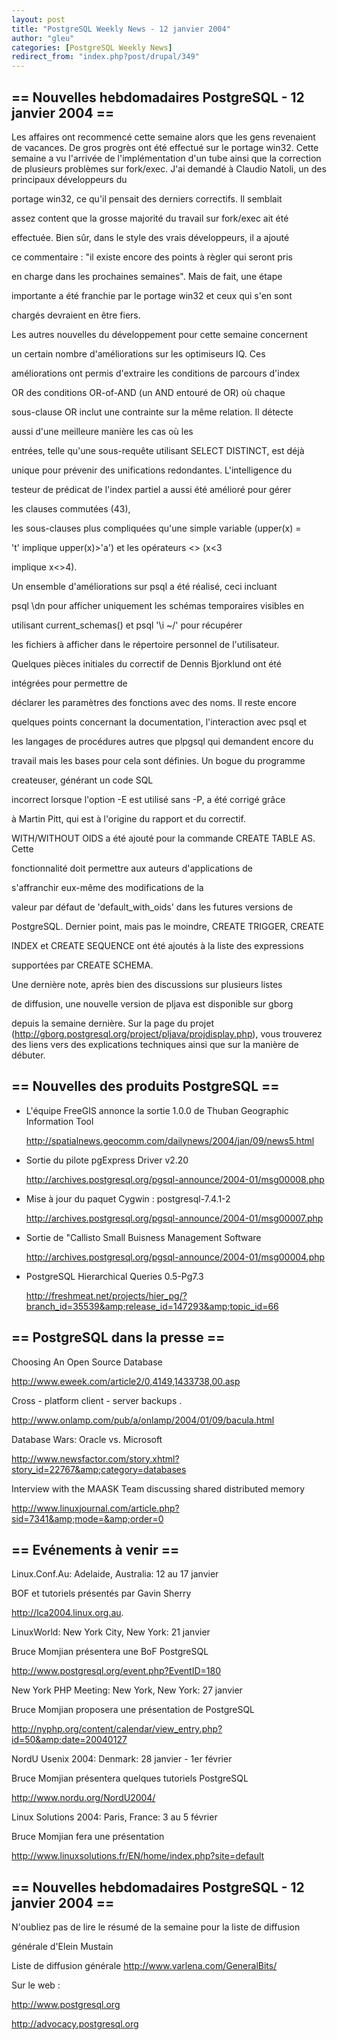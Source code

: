 ```yaml
---
layout: post
title: "PostgreSQL Weekly News - 12 janvier 2004"
author: "gleu"
categories: [PostgreSQL Weekly News]
redirect_from: "index.php?post/drupal/349"
---
```



<h2>== Nouvelles hebdomadaires PostgreSQL - 12 janvier 2004 ==</h2>

<p>Les affaires ont recommencé cette semaine alors que les gens revenaient de vacances. De gros progrès ont été effectué sur le portage win32. Cette semaine a vu l'arrivée de l'implémentation d'un tube ainsi que la correction de plusieurs problèmes sur fork/exec. J'ai demandé à Claudio Natoli, un des principaux développeurs du

portage win32, ce qu'il pensait des derniers correctifs. Il semblait

assez content que la grosse majorité du travail sur fork/exec ait été

effectuée. Bien sûr, dans le style des vrais développeurs, il a ajouté

ce commentaire : "il existe encore des points à règler qui seront pris

en charge dans les prochaines semaines". Mais de fait, une étape

importante a été franchie par le portage win32 et ceux qui s'en sont

chargés devraient en être fiers.

</p>

<p>Les autres nouvelles du développement pour cette semaine concernent

un certain nombre d'améliorations sur les optimiseurs IQ. Ces

améliorations ont permis d'extraire les conditions de parcours d'index

OR des conditions OR-of-AND (un AND entouré de OR) où chaque

sous-clause OR inclut une contrainte sur la même relation. Il détecte

aussi d'une meilleure manière les cas où les

entrées, telle qu'une sous-requête utilisant SELECT DISTINCT, est déjà

unique pour prévenir des unifications redondantes. L'intelligence du

testeur de prédicat de l'index partiel a aussi été amélioré pour gérer

les clauses commutées (4<x implique="" x="">3),

les sous-clauses plus compliquées qu'une simple variable (upper(x) =

't' implique upper(x)&gt;'a') et les opérateurs &lt;&gt; (x&lt;3

implique x&lt;&gt;4).</x></p>

<p>Un ensemble d'améliorations sur psql a été réalisé, ceci incluant

psql \dn pour afficher uniquement les schémas temporaires visibles en

utilisant current_schemas() et psql '\i ~/<tab><tab>' pour récupérer

les fichiers à afficher dans le répertoire personnel de l'utilisateur.

Quelques pièces initiales du correctif de Dennis Bjorklund ont été

intégrées pour permettre de

déclarer les paramètres des fonctions avec des noms. Il reste encore

quelques points concernant la documentation, l'interaction avec psql et

les langages de procédures autres que plpgsql qui demandent encore du

travail mais les bases pour cela sont définies. Un bogue du programme

createuser, générant un code SQL

incorrect lorsque l'option -E est utilisé sans -P, a été corrigé grâce

à Martin Pitt, qui est à l'origine du rapport et du correctif.

WITH/WITHOUT OIDS a été ajouté pour la commande CREATE TABLE AS. Cette

fonctionnalité doit permettre aux auteurs d'applications de

s'affranchir eux-même des modifications de la

valeur par défaut de 'default_with_oids' dans les futures versions de

PostgreSQL. Dernier point, mais pas le moindre, CREATE TRIGGER, CREATE

INDEX et CREATE SEQUENCE ont été ajoutés à la liste des expressions

supportées par CREATE SCHEMA.</tab></tab></p>

<p>Une dernière note, après bien des discussions sur plusieurs listes

de diffusion, une nouvelle version de pljava est disponible sur gborg

depuis la semaine dernière. Sur la page du projet (<a href="http://gborg.postgresql.org/project/pljava/projdisplay.php">http://gborg.postgresql.org/project/pljava/projdisplay.php</a>), vous trouverez des liens vers des explications techniques ainsi que sur la manière de débuter.</p>

<!--more-->


<p><!--break--></p>

<h2>== Nouvelles des produits PostgreSQL ==</h2>

<ul>

<li>L'équipe FreeGIS annonce la sortie 1.0.0 de Thuban Geographic Information Tool<br />

<a href="http://spatialnews.geocomm.com/dailynews/2004/jan/09/news5.html">http://spatialnews.geocomm.com/dailynews/2004/jan/09/news5.html</a>

</li>

<li>Sortie du pilote pgExpress Driver v2.20<br />

<a href="http://archives.postgresql.org/pgsql-announce/2004-01/msg00008.php">http://archives.postgresql.org/pgsql-announce/2004-01/msg00008.php</a>

</li>

<li>Mise à jour du paquet Cygwin : postgresql-7.4.1-2<br />

<a href="http://archives.postgresql.org/pgsql-announce/2004-01/msg00007.php">http://archives.postgresql.org/pgsql-announce/2004-01/msg00007.php</a>

</li>

<li>Sortie de "Callisto Small Buisness Management Software<br />

<a href="http://archives.postgresql.org/pgsql-announce/2004-01/msg00004.php">http://archives.postgresql.org/pgsql-announce/2004-01/msg00004.php</a>

</li>

<li>PostgreSQL Hierarchical Queries 0.5-Pg7.3<br />

<a href="http://freshmeat.net/projects/hier_pg/?branch_id=35539&amp;release_id=147293&amp;topic_id=66">http://freshmeat.net/projects/hier_pg/?branch_id=35539&amp;release_id=147293&amp;topic_id=66</a>

</li>

</ul>

<h2>== PostgreSQL dans la presse ==</h2>

Choosing An Open Source Database

http://www.eweek.com/article2/0,4149,1433738,00.asp

Cross - platform client - server backups .

http://www.onlamp.com/pub/a/onlamp/2004/01/09/bacula.html

Database Wars: Oracle vs. Microsoft

http://www.newsfactor.com/story.xhtml?story_id=22767&amp;category=databases

Interview with the MAASK Team discussing shared distributed memory

http://www.linuxjournal.com/article.php?sid=7341&amp;mode=&amp;order=0

<h2>== Evénements à venir ==</h2>

Linux.Conf.Au: Adelaide, Australia: 12 au 17 janvier

BOF et tutoriels présentés par Gavin Sherry

http://lca2004.linux.org.au.

LinuxWorld: New York City, New York: 21 janvier

Bruce Momjian présentera une BoF PostgreSQL

http://www.postgresql.org/event.php?EventID=180

New York PHP Meeting: New York, New York: 27 janvier

Bruce Momjian proposera une présentation de PostgreSQL

http://nyphp.org/content/calendar/view_entry.php?id=50&amp;date=20040127

NordU Usenix 2004: Denmark: 28 janvier - 1er février

Bruce Momjian présentera quelques tutoriels PostgreSQL

http://www.nordu.org/NordU2004/

Linux Solutions 2004: Paris, France: 3 au 5 février

Bruce Momjian fera une présentation

http://www.linuxsolutions.fr/EN/home/index.php?site=default

<h2>== Nouvelles hebdomadaires PostgreSQL - 12 janvier 2004 ==</h2>

N'oubliez pas de lire le résumé de la semaine pour la liste de diffusion

générale d'Elein Mustain

Liste de diffusion générale http://www.varlena.com/GeneralBits/

Sur le web :

http://www.postgresql.org

http://advocacy.postgresql.org